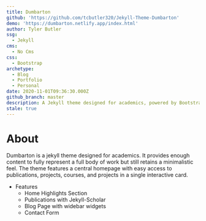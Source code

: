 ```yaml
---
title: Dumbarton 
github: 'https://github.com/tcbutler320/Jekyll-Theme-Dumbarton'
demo: 'https://dumbarton.netlify.app/index.html'
author: Tyler Butler
ssg:
  - Jekyll
cms:
  - No Cms
css:
  - Bootstrap
archetype:
  - Blog
  - Portfolio
  - Personal
date: 2020-11-01T09:36:30.000Z
github_branch: master
description: A Jekyll theme designed for academics, powered by Bootstrap
stale: true
---
```


# About 

Dumbarton is a jekyll theme designed for academics. It provides enough content to fully represent a full body of work but still retains a minimalistic feel. The  theme features a central homepage with easy access to publications, projects, courses, and projects in a single interactive card. 

- Features
  - Home Highlights Section
  - Publications with Jekyll-Scholar 
  - Blog Page with widebar widgets 
  - Contact Form
